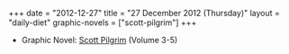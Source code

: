 +++
date = "2012-12-27"
title = "27 December 2012 (Thursday)"
layout = "daily-diet"
graphic-novels = ["scott-pilgrim"]
+++

<ul>
<li class="entry Graphic Novel">Graphic Novel: <a href="/graphic-novels/scott-pilgrim">Scott Pilgrim</a> (Volume 3-5)</li>
</ul>